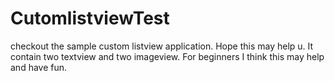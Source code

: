 # CutomlistviewTest
checkout the sample custom listview application. Hope this may help u.
It contain two textview and two imageview. For beginners I think this may help and have fun.
